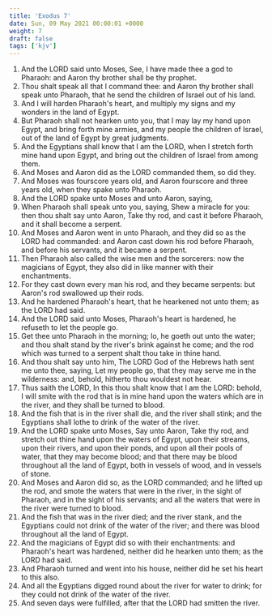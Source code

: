 ```yaml
---
title: 'Exodus 7'
date: Sun, 09 May 2021 00:00:01 +0000
weight: 7
draft: false
tags: ['kjv'] 
---
```


1. And the LORD said unto Moses, See, I have made thee a god to Pharaoh: and Aaron thy brother shall be thy prophet.
2. Thou shalt speak all that I command thee: and Aaron thy brother shall speak unto Pharaoh, that he send the children of Israel out of his land.
3. And I will harden Pharaoh's heart, and multiply my signs and my wonders in the land of Egypt.
4. But Pharaoh shall not hearken unto you, that I may lay my hand upon Egypt, and bring forth mine armies, and my people the children of Israel, out of the land of Egypt by great judgments.
5. And the Egyptians shall know that I am the LORD, when I stretch forth mine hand upon Egypt, and bring out the children of Israel from among them.
6. And Moses and Aaron did as the LORD commanded them, so did they.
7. And Moses was fourscore years old, and Aaron fourscore and three years old, when they spake unto Pharaoh.
8. And the LORD spake unto Moses and unto Aaron, saying,
9. When Pharaoh shall speak unto you, saying, Shew a miracle for you: then thou shalt say unto Aaron, Take thy rod, and cast it before Pharaoh, and it shall become a serpent.
10. And Moses and Aaron went in unto Pharaoh, and they did so as the LORD had commanded: and Aaron cast down his rod before Pharaoh, and before his servants, and it became a serpent.
11. Then Pharaoh also called the wise men and the sorcerers: now the magicians of Egypt, they also did in like manner with their enchantments.
12. For they cast down every man his rod, and they became serpents: but Aaron's rod swallowed up their rods.
13. And he hardened Pharaoh's heart, that he hearkened not unto them; as the LORD had said.
14. And the LORD said unto Moses, Pharaoh's heart is hardened, he refuseth to let the people go.
15. Get thee unto Pharaoh in the morning; lo, he goeth out unto the water; and thou shalt stand by the river's brink against he come; and the rod which was turned to a serpent shalt thou take in thine hand.
16. And thou shalt say unto him, The LORD God of the Hebrews hath sent me unto thee, saying, Let my people go, that they may serve me in the wilderness: and, behold, hitherto thou wouldest not hear.
17. Thus saith the LORD, In this thou shalt know that I am the LORD: behold, I will smite with the rod that is in mine hand upon the waters which are in the river, and they shall be turned to blood.
18. And the fish that is in the river shall die, and the river shall stink; and the Egyptians shall lothe to drink of the water of the river.
19. And the LORD spake unto Moses, Say unto Aaron, Take thy rod, and stretch out thine hand upon the waters of Egypt, upon their streams, upon their rivers, and upon their ponds, and upon all their pools of water, that they may become blood; and that there may be blood throughout all the land of Egypt, both in vessels of wood, and in vessels of stone.
20. And Moses and Aaron did so, as the LORD commanded; and he lifted up the rod, and smote the waters that were in the river, in the sight of Pharaoh, and in the sight of his servants; and all the waters that were in the river were turned to blood.
21. And the fish that was in the river died; and the river stank, and the Egyptians could not drink of the water of the river; and there was blood throughout all the land of Egypt.
22. And the magicians of Egypt did so with their enchantments: and Pharaoh's heart was hardened, neither did he hearken unto them; as the LORD had said.
23. And Pharaoh turned and went into his house, neither did he set his heart to this also.
24. And all the Egyptians digged round about the river for water to drink; for they could not drink of the water of the river.
25. And seven days were fulfilled, after that the LORD had smitten the river.
